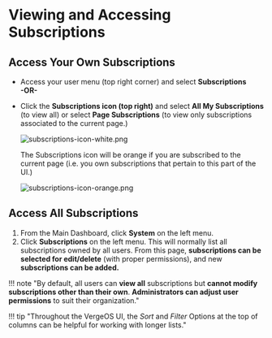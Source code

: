 # Viewing and Accessing Subscriptions

## Access Your Own Subscriptions

* Access your user menu (top right corner) and select **Subscriptions**  
**-OR-**
* Click the **Subscriptions icon (top right)** and select **All My Subscriptions** (to view all) or select **Page Subscriptions** (to view only subscriptions associated to the current page.)  

  ![subscriptions-icon-white.png](/product-guide/screenshots/subscriptions-icon-white.png)

  The Subscriptions icon will be orange if you are subscribed to the current page (i.e. you own subscriptions that pertain to this part of the UI.)

  ![subscriptions-icon-orange.png](/product-guide/screenshots/subscriptions-icon-orange.png)

## Access All Subscriptions

1. From the Main Dashboard, click **System** on the left menu.
2. Click **Subscriptions** on the left menu.
This will normally list all subscriptions owned by all users. From this page, **subscriptions can be selected for edit/delete** (with proper permissions), and new **subscriptions can be added.**

!!! note "By default, all users can **view all** subscriptions but **cannot modify subscriptions other than their own**. **Administrators can adjust user permissions** to suit their organization."

!!! tip "Throughout the VergeOS UI, the *Sort* and *Filter* Options at the top of columns can be helpful for working with longer lists."
